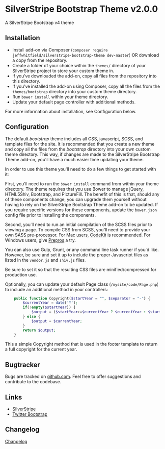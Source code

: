 # SilverStripe Bootstrap Theme v2.0.0

A SilverStripe Bootstrap v4 theme

## Installation ##

 * Install add-on via Composer (`composer require jeffwhitfield/silverstripe-bootstrap-theme dev-master`) OR download a copy from the repository.
 * Create a folder of your choice within the `themes/` directory of your SilverStripe project to store your custom theme in.
 * If you've downloaded the add-on, copy all files from the repository into this directory.
 * If you've installed the add-on using Composer, copy all the files from the `themes/bootstrap` directory into your custom theme directory.
 * Run `bower install` within your theme directory.
 * Update your default page controller with additional methods.

For more information about installation, see Configuration below.

## Configuration ##

The default *bootstrap* theme includes all CSS, javascript, SCSS, and template files for the site. It is recommended that you create a new theme and copy all the files from the *bootstrap* directory into your own custom theme directory. This way, if changes are made to the SilverStripe Bootstrap Theme add-on, you'll have a much easier time updating your theme.

In order to use this theme you'll need to do a few things to get started with it:

First, you'll need to run the `bower install` command from within your theme directory. The theme requires that you use Bower to manage jQuery, HTML5Shiv, Bootstrap, and PictureFill. The benefit of this is that, should any of these components change, you can upgrade them yourself without having to rely on the SilverStripe Bootstrap Theme add-on to be updated. If you require specific versions for these components, update the `bower.json` config file prior to installing the components.

Second, you'll need to run an initial compilation of the SCSS files prior to viewing a page. To compile CSS from SCSS, you'll need to provide your own SASS pre-processor. For Mac users, [CodeKit](http://incident57.com/codekit/) is recommended. For Windows users, give [Prepros](http://alphapixels.com/prepros/) a try.

You can also use Gulp, Grunt, or any command line task runner if you'd like. However, be sure and set it up to include the proper Javascript files as listed in the `vendor.js` and `shiv.js` files.

Be sure to set it so that the resulting CSS files are minified/compressed for production use.

Optionally, you can update your default Page class (`/mysite/code/Page.php`) to include an additional method in your controllers:

```php
    public function Copyright($startYear = "", $separator = "-") {
        $currentYear = date('Y');
        if(!empty($startYear)) {
            $output = ($startYear>=$currentYear ? $currentYear : $startYear.$separator.$currentYear);
        } else {
            $output = $currentYear;
        }
        return $output;
    }
```
This a simple Copyright method that is used in the footer template to return a full copyright for the current year.

## Bugtracker ##

Bugs are tracked on [github.com](https://github.com/jeffwhitfield/silverstripe-bootstrap-theme/issues). Feel free to offer suggestions and contribute to the codebase.

## Links ##

 * [SilverStripe](http://www.silverstripe.org)
 * [Twitter Bootstrap](http://getbootstrap.com/)

## Changelog ##

[Changelog](https://github.com/jeffwhitfield/silverstripe-bootstrap-theme/blob/master/changelog.md)
